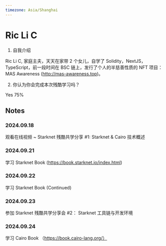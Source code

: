 ```yaml
---
timezone: Asia/Shanghai
---
```


# Ric Li C

1. 自我介绍

Ric Li C, 家庭主夫，天天在家带 2 个女儿，自学了 Solidity，NextJS，TypeScript，前一段时间在 BSC 链上，发行了个人的半慈善性质的 NFT 项目：MAS Awareness (http://mas-awareness.top)。

2. 你认为你会完成本次残酷学习吗？

Yes 75%

## Notes

<!-- Content_START -->

### 2024.09.18

观看在线视频 ~ Starknet 残酷共学分享 #1: Starknet & Cairo 技术概述

### 2024.09.21

学习 Starknet Book (https://book.starknet.io/index.html)

### 2024.09.22

学习 Starknet Book (Continued)

### 2024.09.23

参加 Starknet 残酷共学分享会 #2： Starknet 工具链与开发环境

### 2024.09.24

学习 Cairo Book （https://book.cairo-lang.org/）

<!-- Content_END -->

